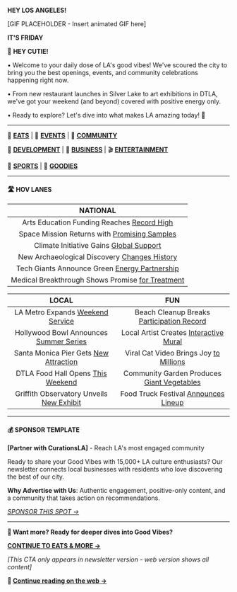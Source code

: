 **HEY LOS ANGELES!**

[GIF PLACEHOLDER - Insert animated GIF here]

**IT'S FRIDAY**

👋 **HEY CUTIE!**

• Welcome to your daily dose of LA's good vibes! We've scoured the city to bring you the best openings, events, and community celebrations happening right now.

• From new restaurant launches in Silver Lake to art exhibitions in DTLA, we've got your weekend (and beyond) covered with positive energy only.

• Ready to explore? Let's dive into what makes LA amazing today! 🌴

---

🍟 [**EATS**](#eats) | 📆 [**EVENTS**](#events) | 🌴 [**COMMUNITY**](#community)

🏡 [**DEVELOPMENT**](#development) | 💼 [**BUSINESS**](#business) | 🎬 [**ENTERTAINMENT**](#entertainment)

🏈 [**SPORTS**](#sports) | 🤙 [**GOODIES**](#goodies)

---

#### 🛣 **HOV LANES**

| **NATIONAL** |
|:---:|
| Arts Education Funding Reaches [Record High](#) |
| Space Mission Returns with [Promising Samples](#) |
| Climate Initiative Gains [Global Support](#) |
| New Archaeological Discovery [Changes History](#) |
| Tech Giants Announce Green [Energy Partnership](#) |
| Medical Breakthrough Shows Promise [for Treatment](#) |

| **LOCAL** | **FUN** |
|:---:|:---:|
| LA Metro Expands [Weekend Service](#) | Beach Cleanup Breaks [Participation Record](#) |
| Hollywood Bowl Announces [Summer Series](#) | Local Artist Creates [Interactive Mural](#) |
| Santa Monica Pier Gets [New Attraction](#) | Viral Cat Video Brings Joy [to Millions](#) |
| DTLA Food Hall Opens [This Weekend](#) | Community Garden Produces [Giant Vegetables](#) |
| Griffith Observatory Unveils [New Exhibit](#) | Food Truck Festival [Announces Lineup](#) |

---

#### 💰 **SPONSOR TEMPLATE**

**[Partner with CurationsLA]** - Reach LA's most engaged community

Ready to share your Good Vibes with 15,000+ LA culture enthusiasts? Our newsletter connects local businesses with residents who love discovering the best of our city.

**Why Advertise with Us**: Authentic engagement, positive-only content, and a community that takes action on recommendations.

*[SPONSOR THIS SPOT →](mailto:la@curations.cc)*

---

<!-- NEWSLETTER VERSION ENDS HERE - CTA TO CONTINUE -->

**🍟 Want more? Ready for deeper dives into Good Vibes?**

[**CONTINUE TO EATS & MORE →**](#eats)

*[This CTA only appears in newsletter version - web version shows all content]*



**🍟 [Continue reading on the web →](https://la.curations.cc)**